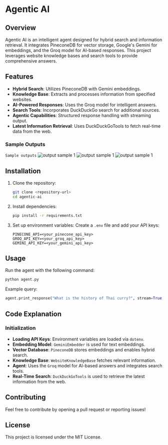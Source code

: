 # Agentic AI

## Overview
Agentic AI is an intelligent agent designed for hybrid search and information retrieval. It integrates PineconeDB for vector storage, Google's Gemini for embeddings, and the Groq model for AI-based responses. This project leverages website knowledge bases and search tools to provide comprehensive answers.

## Features
- **Hybrid Search**: Utilizes PineconeDB with Gemini embeddings.
- **Knowledge Base**: Extracts and processes information from specified websites.
- **AI-Powered Responses**: Uses the Groq model for intelligent answers.
- **Search Tools**: Incorporates DuckDuckGo search for additional sources.
- **Agentic Capabilities**: Structured response handling with streaming output.
- **Latest Information Retrieval**: Uses DuckDuckGoTools to fetch real-time data from the web.
### Sample Outputs

```Sample outputs```
![output sample 1](images/output1.png)
![output sample 1](images/output2.png)
![output sample 1](images/output_duckduckgo.png)

## Installation
1. Clone the repository:
   ```sh
   git clone <repository-url>
   cd agentic-ai
   ```
2. Install dependencies:
   ```sh
   pip install -r requirements.txt
   ```
3. Set up environment variables:
   Create a `.env` file and add your API keys:
   ```env
   PINECONE_API=<your_pinecone_api_key>
   GROQ_API_KEY=<your_groq_api_key>
   GEMINI_API_KEY=<your_gemini_api_key>
   ```

## Usage
Run the agent with the following command:
```sh
python agent.py
```
Example query:
```python
agent.print_response("What is the history of Thai curry?", stream=True, markdown=True)
```

## Code Explanation
### Initialization
- **Loading API Keys**: Environment variables are loaded via `dotenv`.
- **Embedding Model**: `GeminiEmbedder` is used for text embeddings.
- **Vector Database**: `PineconeDB` stores embeddings and enables hybrid search.
- **Knowledge Base**: `WebsiteKnowledgeBase` fetches relevant information.
- **Agent**: Uses the `Groq` model for AI-based answers and integrates search tools.
- **Real-Time Search**: `DuckDuckGoTools` is used to retrieve the latest information from the web.

## Contributing
Feel free to contribute by opening a pull request or reporting issues!

## License
This project is licensed under the MIT License.